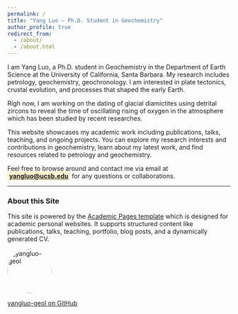 ```yaml
---
permalink: /
title: "Yang Luo — Ph.D. Student in Geochemistry"
author_profile: true
redirect_from: 
  - /about/
  - /about.html
---
```


I am Yang Luo, a Ph.D. student in Geochemistry in the Department of Earth Science at the University of California, Santa Barbara. My research includes petrology, geochemistry, geochronology. I am interested in plate tectonics, crustal evolution, and processes that shaped the early Earth.

Righ now, I am working on the dating of glacial diamictites using detrital zircons to reveal the time of oscillating rising of oxygen in the atmosphere which has been studied by recent researches.

This website showcases my academic work including publications, talks, teaching, and ongoing projects. You can explore my research interests and contributions in geochemistry, learn about my latest work, and find resources related to petrology and geochemistry. 

Feel free to browse around and contact me via email at <span style="color:#d6336c; font-weight:bold; background-color: #fff3cd; padding:2px 4px; border-radius: 4px;">yangluo@ucsb.edu</span> for any questions or collaborations.

---

### About this Site

This site is powered by the [Academic Pages template](https://github.com/academicpages/academicpages.github.io) which is designed for academic personal websites. It supports structured content like publications, talks, teaching, portfolio, blog posts, and a dynamically generated CV.

<a href="https://github.com/yangluo-geol" target="_blank">
  <img src="https://avatars.githubusercontent.com/u/yangluo-geol" alt="yangluo-geol" width="100" style="border-radius: 50%;">
  <p>yangluo-geol on GitHub</p>
</a>

